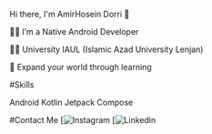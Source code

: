 Hi there, I'm AmirHosein Dorri 👋

👨‍💻 I’m a Native Android Developer

👨‍🎓 University IAUL (Islamic Azad University Lenjan)

💫 Expand your world through learning

#Skills

Android
Kotlin
Jetpack Compose

#Contact Me
[![Instagram](https://instagram.com/amirdorri__/)
[![Linkedin](www.linkedin.com/in/amir-dorri-39b573270)
